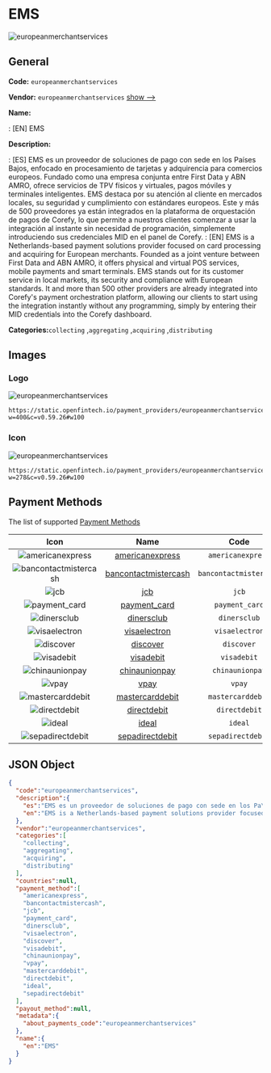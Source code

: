 
# EMS 
![europeanmerchantservices](https://static.openfintech.io/payment_providers/europeanmerchantservices/logo.png?w=400&c=v0.59.26#w100)  

## General 
 
**Code:** `europeanmerchantservices` 
 
**Vendor:** `europeanmerchantservices` [show -->](/vendors/europeanmerchantservices/) 
 
**Name:** 
 
:	[EN] EMS 
 
**Description:** 
 
: [ES] EMS es un proveedor de soluciones de pago con sede en los Países Bajos, enfocado en procesamiento de tarjetas y adquirencia para comercios europeos. Fundado como una empresa conjunta entre First Data y ABN AMRO, ofrece servicios de TPV físicos y virtuales, pagos móviles y terminales inteligentes. EMS destaca por su atención al cliente en mercados locales, su seguridad y cumplimiento con estándares europeos. Este y más de 500 proveedores ya están integrados en la plataforma de orquestación de pagos de Corefy, lo que permite a nuestros clientes comenzar a usar la integración al instante sin necesidad de programación, simplemente introduciendo sus credenciales MID en el panel de Corefy. 
: [EN] EMS is a Netherlands-based payment solutions provider focused on card processing and acquiring for European merchants. Founded as a joint venture between First Data and ABN AMRO, it offers physical and virtual POS services, mobile payments and smart terminals. EMS stands out for its customer service in local markets, its security and compliance with European standards. It and more than 500 other providers are already integrated into Corefy's payment orchestration platform, allowing our clients to start using the integration instantly without any programming, simply by entering their MID credentials into the Corefy dashboard. 
 
**Categories:**`collecting` ,`aggregating` ,`acquiring` ,`distributing` 
 

## Images 

### Logo 
 
![europeanmerchantservices](https://static.openfintech.io/payment_providers/europeanmerchantservices/logo.png?w=400&c=v0.59.26#w100)  

```
https://static.openfintech.io/payment_providers/europeanmerchantservices/logo.png?w=400&c=v0.59.26#w100
```  

### Icon 
 
![europeanmerchantservices](https://static.openfintech.io/payment_providers/europeanmerchantservices/icon.png?w=278&c=v0.59.26#w100)  

```
https://static.openfintech.io/payment_providers/europeanmerchantservices/icon.png?w=278&c=v0.59.26#w100
```  

## Payment Methods 
 
The list of supported [Payment Methods](/payment-methods/) 

|Icon|Name|Code| 
|:---:|:---:|:---:| 
|![americanexpress](https://static.openfintech.io/payment_methods/americanexpress/icon.svg?w=278&c=v0.59.26#w100) |[americanexpress](/payment-methods/americanexpress/)|`americanexpress`| 
|![bancontactmistercash](https://static.openfintech.io/payment_methods/bancontactmistercash/icon.png?w=278&c=v0.59.26#w100) |[bancontactmistercash](/payment-methods/bancontactmistercash/)|`bancontactmistercash`| 
|![jcb](https://static.openfintech.io/payment_methods/jcb/icon.png?w=278&c=v0.59.26#w100) |[jcb](/payment-methods/jcb/)|`jcb`| 
|![payment_card](https://static.openfintech.io/payment_methods/payment_card/icon.svg?w=278&c=v0.59.26#w100) |[payment_card](/payment-methods/payment_card/)|`payment_card`| 
|![dinersclub](https://static.openfintech.io/payment_methods/dinersclub/icon.svg?w=278&c=v0.59.26#w100) |[dinersclub](/payment-methods/dinersclub/)|`dinersclub`| 
|![visaelectron](https://static.openfintech.io/payment_methods/visaelectron/icon.png?w=278&c=v0.59.26#w100) |[visaelectron](/payment-methods/visaelectron/)|`visaelectron`| 
|![discover](https://static.openfintech.io/payment_methods/discover/icon.svg?w=278&c=v0.59.26#w100) |[discover](/payment-methods/discover/)|`discover`| 
|![visadebit](https://static.openfintech.io/payment_methods/visadebit/icon.png?w=278&c=v0.59.26#w100) |[visadebit](/payment-methods/visadebit/)|`visadebit`| 
|![chinaunionpay](https://static.openfintech.io/payment_methods/chinaunionpay/icon.svg?w=278&c=v0.59.26#w100) |[chinaunionpay](/payment-methods/chinaunionpay/)|`chinaunionpay`| 
|![vpay](https://static.openfintech.io/payment_methods/vpay/icon.png?w=278&c=v0.59.26#w100) |[vpay](/payment-methods/vpay/)|`vpay`| 
|![mastercarddebit](https://static.openfintech.io/payment_methods/mastercarddebit/icon.png?w=278&c=v0.59.26#w100) |[mastercarddebit](/payment-methods/mastercarddebit/)|`mastercarddebit`| 
|![directdebit](https://static.openfintech.io/payment_methods/directdebit/icon.png?w=278&c=v0.59.26#w100) |[directdebit](/payment-methods/directdebit/)|`directdebit`| 
|![ideal](https://static.openfintech.io/payment_methods/ideal/icon.svg?w=278&c=v0.59.26#w100) |[ideal](/payment-methods/ideal/)|`ideal`| 
|![sepadirectdebit](https://static.openfintech.io/payment_methods/sepadirectdebit/icon.svg?w=278&c=v0.59.26#w100) |[sepadirectdebit](/payment-methods/sepadirectdebit/)|`sepadirectdebit`| 
 

## JSON Object 

```json
{
  "code":"europeanmerchantservices",
  "description":{
    "es":"EMS es un proveedor de soluciones de pago con sede en los Pa\u00edses Bajos, enfocado en procesamiento de tarjetas y adquirencia para comercios europeos. Fundado como una empresa conjunta entre First Data y ABN AMRO, ofrece servicios de TPV f\u00edsicos y virtuales, pagos m\u00f3viles y terminales inteligentes. EMS destaca por su atenci\u00f3n al cliente en mercados locales, su seguridad y cumplimiento con est\u00e1ndares europeos. Este y m\u00e1s de 500 proveedores ya est\u00e1n integrados en la plataforma de orquestaci\u00f3n de pagos de Corefy, lo que permite a nuestros clientes comenzar a usar la integraci\u00f3n al instante sin necesidad de programaci\u00f3n, simplemente introduciendo sus credenciales MID en el panel de Corefy.",
    "en":"EMS is a Netherlands-based payment solutions provider focused on card processing and acquiring for European merchants. Founded as a joint venture between First Data and ABN AMRO, it offers physical and virtual POS services, mobile payments and smart terminals. EMS stands out for its customer service in local markets, its security and compliance with European standards. It and more than 500 other providers are already integrated into Corefy's payment orchestration platform, allowing our clients to start using the integration instantly without any programming, simply by entering their MID credentials into the Corefy dashboard."
  },
  "vendor":"europeanmerchantservices",
  "categories":[
    "collecting",
    "aggregating",
    "acquiring",
    "distributing"
  ],
  "countries":null,
  "payment_method":[
    "americanexpress",
    "bancontactmistercash",
    "jcb",
    "payment_card",
    "dinersclub",
    "visaelectron",
    "discover",
    "visadebit",
    "chinaunionpay",
    "vpay",
    "mastercarddebit",
    "directdebit",
    "ideal",
    "sepadirectdebit"
  ],
  "payout_method":null,
  "metadata":{
    "about_payments_code":"europeanmerchantservices"
  },
  "name":{
    "en":"EMS"
  }
}
```  
